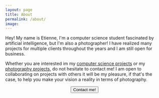 ```yaml
---
layout: page
title: About
permalink: /about/
image:
---
```


Hey!
My name is Etienne, I'm a computer science student fascinated by artificial intelligence, but I'm also a photographer!
I have realized many projects for multiple clients throughout the years and I am still open for business.

Whether you are interested im my [computer science projects](https://etiennecollin.com/projects) or my [photography projects](https://etiennecollin.com/photography), do not hesitate to contact me!
I am open to collaborating on projects with others it will be my pleasure, if that's the case, to help you make your vision a reality in terms of photography.

<div style="text-align:center">
	<button class="button button--small" onclick="location.href='https://etiennecollin.com/contact';" type="button">Contact me!</button>
</div>
